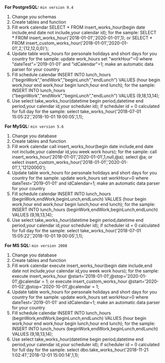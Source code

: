 **For PostgreSQL:**
 `min version 9.4`

1. Change you schemas
2. Create tables and function
3. Fill work calendar
    SELECT * FROM insert_works_hour(begin date include,end date not include,your calendar id);
    for the sample:
        SELECT * FROM insert_works_hour('2018-01-01','2020-01-01',1);
        or
        SELECT * FROM insert_custom_works_hour('2018-01-01','2020-01-01',2,'{12,12,0,0}');
4. Update table work_hours for personale holidays and short days for you country
    for the sample:
        update work_hours set "workHour"=0 where "dateTest"='2019-01-01' and "idCalendar"=1;
    make an automatic data parser for your country
5. Fill schedule calendar
    INSERT INTO lunch_hours ("beginWork","endWork","beginLunch","endLunch") VALUES (hour begin work,hour end work,hour begin lunch,hour end lunch);
    for the sample:
        INSERT INTO lunch_hours ("beginWork","endWork","beginLunch","endLunch") VALUES (9,18,13,14);
6. Use
    select take_works_hour(datetime begin period,datetime end period,your calendar id,your scheduler id);
    if scheduler id = 0 calculated for full day
    for the sample:
        select take_works_hour('2018-07-01 15:05:22','2018-10-01 19:00:05',1,1);
        
**For MySQL:**
 `min version 5.6`

1. Change you database
2. Create tables and function
3. Fill work calendar
    call insert_works_hour(begin date include,end date not include,your calendar id,you week work hours);
    for the sample:
        call insert_works_hour('2018-01-01','2020-01-01',1,null,@a);
        select @a;
        or
        select insert_custom_works_hour('2018-01-01','2020-01-01',1,'12120000');
4. Update table work_hours for personale holidays and short days for you country
    for the sample:
        update work_hours set workHour=0 where dateTest='2019-01-01' and idCalendar=1;
    make an automatic data parser for your country
5. Fill schedule calendar
    INSERT INTO lunch_hours (beginWork,endWork,beginLunch,endLunch) VALUES (hour begin work,hour end work,hour begin lunch,hour end lunch);
    for the sample:
        INSERT INTO lunch_hours (beginWork,endWork,beginLunch,endLunch) VALUES (9,18,13,14);
6. Use
    select take_works_hour(datetime begin period,datetime end period,your calendar id,your scheduler id);
    if scheduler id = 0 calculated for full day
    for the sample:
        select take_works_hour('2018-07-01 15:05:22','2018-10-01 19:00:05',1,1);
        
**For MS SQL:**
 `min version 2008`

1. Change you database
2. Create tables and function
3. Fill work calendar
    execute insert_works_hour(begin date include,end date not include,your calendar id,you week work hours);
    for the sample:
        execute insert_works_hour @start='2018-01-01',@stop='2020-01-01',@calendar = 1;
        or
        execute insert_custom_works_hour @start='2020-01-02',@stop='2020-10-01',@calendar = 1;
4. Update table work_hours for personale holidays and short days for you country
    for the sample:
        update work_hours set workHour=0 where dateTest='2019-01-01' and idCalendar=1;
    make an automatic data parser for your country
5. Fill schedule calendar
    INSERT INTO lunch_hours (beginWork,endWork,beginLunch,endLunch) VALUES (hour begin work,hour end work,hour begin lunch,hour end lunch);
    for the sample:
        INSERT INTO lunch_hours (beginWork,endWork,beginLunch,endLunch) VALUES (9,18,13,14);
6. Use
    select take_works_hour(datetime begin period,datetime end period,your calendar id,your scheduler id);
    if scheduler id = 0 calculated for full day
    for the sample:
        select dbo.take_works_hour('2018-11-21 1:02:41','2018-12-01 15:00:14',1,1);